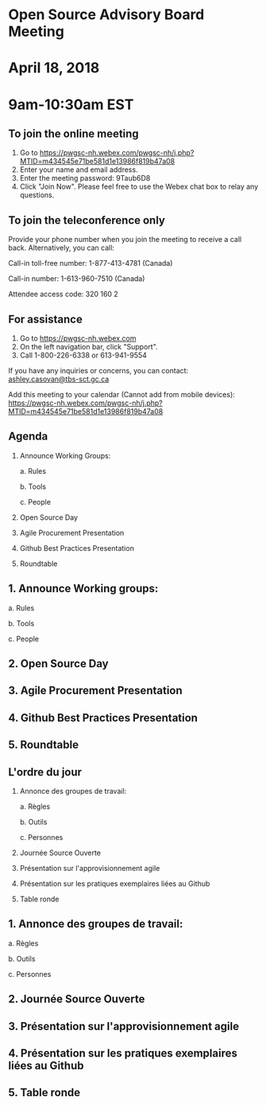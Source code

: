 # Open Source Advisory Board Meeting
# April 18, 2018
# 9am-10:30am EST

## To join the online meeting 

1. Go to https://pwgsc-nh.webex.com/pwgsc-nh/j.php?MTID=m434545e71be581d1e13986f819b47a08
2. Enter your name and email address. 
3. Enter the meeting password: 9Taub6D8
4. Click "Join Now". 
Please feel free to use the Webex chat box to relay any questions.

## To join the teleconference only 

Provide your phone number when you join the meeting to receive a call back. Alternatively, you can call: 

Call-in toll-free number: 1-877-413-4781  (Canada) 

Call-in number: 1-613-960-7510  (Canada) 

Attendee access code: 320 160 2 

## For assistance 
 
1. Go to https://pwgsc-nh.webex.com 
2. On the left navigation bar, click "Support". 
3. Call 1-800-226-6338 or 613-941-9554 

If you have any inquiries or concerns, you can contact: 
ashley.casovan@tbs-sct.gc.ca 

Add this meeting to your calendar (Cannot add from mobile devices): 
https://pwgsc-nh.webex.com/pwgsc-nh/j.php?MTID=m434545e71be581d1e13986f819b47a08

## Agenda 
1. Announce Working Groups:

   a. Rules
   
   b. Tools
   
   c. People
  
2. Open Source Day
3. Agile Procurement Presentation 
4. Github Best Practices Presentation 
5. Roundtable 

## 1. Announce Working groups: 
   a. Rules
   
   b. Tools
   
   c. People


## 2. Open Source Day

## 3. Agile Procurement Presentation

## 4. Github Best Practices Presentation 

## 5. Roundtable 


## L'ordre du jour

1. Annonce des groupes de travail:

   a. Règles
   
   b. Outils
   
   c. Personnes
   
2. Journée Source Ouverte
3. Présentation sur l'approvisionnement agile
4. Présentation sur les pratiques exemplaires liées au Github 
5. Table ronde 

## 1. Annonce des groupes de travail:
   a. Règles
   
   b. Outils
   
   c. Personnes

## 2. Journée Source Ouverte

## 3. Présentation sur l'approvisionnement agile

## 4. Présentation sur les pratiques exemplaires liées au Github 

## 5. Table ronde 
